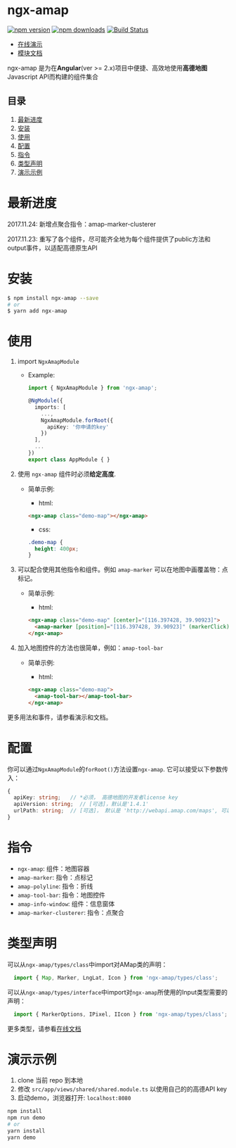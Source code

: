 # ngx-amap 
[![npm version](https://badge.fury.io/js/ngx-amap.svg)](https://badge.fury.io/js/ngx-amap)
[![npm downloads](https://img.shields.io/npm/dm/ngx-amap.svg)](https://npmjs.org/ngx-amap)
[![Build Status](https://travis-ci.org/xieziyu/ngx-amap.svg?branch=master)](https://travis-ci.org/xieziyu/ngx-amap.svg)

+ [在线演示](https://xieziyu.github.io/ngx-amap)
+ [模块文档](https://xieziyu.github.io/ngx-amap/api-doc)

ngx-amap 是为在**Angular**(ver >= 2.x)项目中便捷、高效地使用**高德地图**Javascript API而构建的组件集合

## 目录
1. [最新进度](#最新进度)
2. [安装](#安装)
3. [使用](#使用)
4. [配置](#配置)
5. [指令](#指令)
6. [类型声明](#类型声明)
7. [演示示例](#演示示例)

# 最新进度
2017.11.24: 新增点聚合指令：amap-marker-clusterer

2017.11.23: 重写了各个组件，尽可能齐全地为每个组件提供了public方法和output事件，以适配高德原生API

# 安装
```bash
$ npm install ngx-amap --save
# or
$ yarn add ngx-amap
```

# 使用
1. import `NgxAmapModule`
    + Example:
      ```typescript
      import { NgxAmapModule } from 'ngx-amap';

      @NgModule({
        imports: [
          ...,
          NgxAmapModule.forRoot({
            apiKey: '你申请的key'
          })
        ],
        ...
      })
      export class AppModule { }
      ```

2. 使用 `ngx-amap` 组件时必须**给定高度**.
    + 简单示例:

      + html:
      ```html
      <ngx-amap class="demo-map"></ngx-amap>
      ```

      + css:
      ```css
      .demo-map {
        height: 400px;
      }
      ```

3. 可以配合使用其他指令和组件。例如 `amap-marker` 可以在地图中画覆盖物：点标记。
    + 简单示例:

      + html:
      ```html
      <ngx-amap class="demo-map" [center]="[116.397428, 39.90923]">
        <amap-marker [position]="[116.397428, 39.90923]" (markerClick)="onMarkerClick($event)"></amap-marker>
      </ngx-amap>
      ```

4. 加入地图控件的方法也很简单，例如：`amap-tool-bar`
    + 简单示例:

      + html:
      ```html
      <ngx-amap class="demo-map">
        <amap-tool-bar></amap-tool-bar>
      </ngx-amap>
      ```

更多用法和事件，请参看演示和文档。

# 配置
你可以通过`NgxAmapModule`的`forRoot()`方法设置`ngx-amap`. 它可以接受以下参数传入：
```typescript
{
  apiKey: string;   // *必须， 高德地图的开发者license key
  apiVersion: string;  // [可选]，默认是'1.4.1'
  urlPath: string;  // [可选]， 默认是 'http://webapi.amap.com/maps', 可以用它设置HTTPS或者HTTP协议
}
```

# 指令
+ `ngx-amap`: 组件：地图容器
+ `amap-marker`: 指令：点标记
+ `amap-polyline`: 指令：折线
+ `amap-tool-bar`: 指令：地图控件
+ `amap-info-window`: 组件：信息窗体
+ `amap-marker-clusterer`: 指令：点聚合

# 类型声明
可以从`ngx-amap/types/class`中import对AMap类的声明：

```typescript
  import { Map, Marker, LngLat, Icon } from 'ngx-amap/types/class';
```

可以从`ngx-amap/types/interface`中import对`ngx-amap`所使用的Input类型需要的声明：

```typescript
  import { MarkerOptions, IPixel, IIcon } from 'ngx-amap/types/class';
```

更多类型，请参看[在线文档](https://xieziyu.github.io/ngx-amap/api-doc)

# 演示示例
1. clone 当前 repo 到本地
2. 修改 `src/app/views/shared/shared.module.ts` 以使用自己的的高德API key
3. 启动demo，浏览器打开: `localhost:8080`
```bash
npm install
npm run demo
# or
yarn install
yarn demo
```